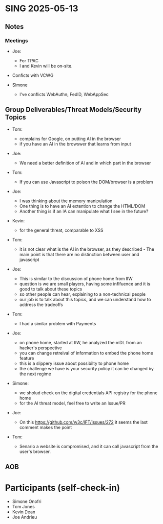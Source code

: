 # SING 2025-05-13

## Notes

### Meetings

 - Joe:
   - For TPAC
   - I and Kevin will be on-site. 
  - Conficts with VCWG


- Simone
   - I've conflicts WebAuthn, FedID, WebAppSec

## Group Deliverables/Threat Models/Security Topics

- Tom: 
    - complains for Google, on putting AI in the browser
  - if you have an AI in the browswer that learns from input

- Joe:
     - We need a better definition of AI and in which part in the browser

- Tom:
    - If you can use Javascript to poison the DOM/browser is a problem

- Joe: 
     - I was thinking about the memory manipulation 
     - One thing is to have an AI extention to change the HTML/DOM
     - Another thing is if an IA can manipulate what I see in the future?
     
- Kevin:
     - for the general threat, comparable to XSS

- Tom:
     - it is not clear what is the AI in the browser, as they described
      - The main point is that there are no distinction between user and javascript

- Joe:
    - This is similar to the discussion of phone home from IIW
    - question is we are small players, having some inflfuence and it is good to talk about these topics
    - so other people can hear, explaining to a non-technical people
    - our job is to talk about this topics, and we can understand how to address the tradeoffs

- Tom:
     - I had a similar problem with Payments 

- Joe:
     - on phone home, started at IIW, he analyzed the mDL from an hacker's perspective
     - you can change retreival of information to embed the phone home feature
     - this is a slippery issue about possibilty to phone home
     - the challenge we have is your security policy it can be changed by the next regime

- Simone:
     - we sholud check on the digital credentials API registry for the phone home
     - for the AI threat model, feel free to write an Issue/PR

- Joe:
     - On this https://github.com/w3c/IFT/issues/272 it seems the last comment makes the point
     
- Tom:
     -  Senario a website is compromised, and it can call javascript from the user's browser.


## AOB

# Participants (self-check-in)
- Simone Onofri
- Tom Jones
- Kevin Dean
- Joe Andrieu
